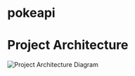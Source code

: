 # pokeapi

# Project Architecture
![Project Architecture Diagram](https://user-images.githubusercontent.com/22007575/62766090-88ce0600-ba89-11e9-93ca-156b984790b9.PNG)
